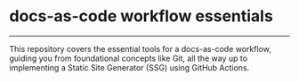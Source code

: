 # docs-as-code workflow essentials
---
This repository covers the essential tools for a docs-as-code workflow, guiding you from foundational concepts like Git, all the way up to implementing a Static Site Generator (SSG) using GitHub Actions. 

